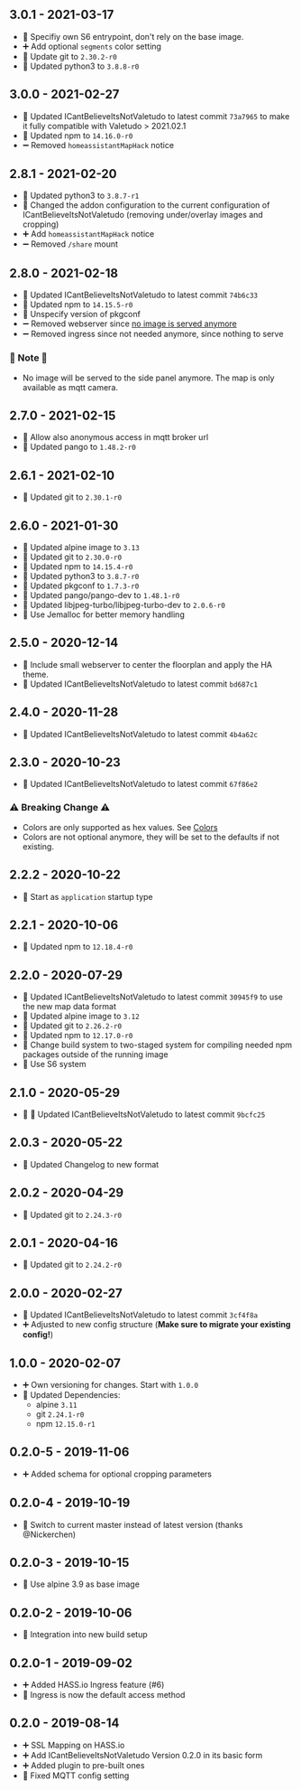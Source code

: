## 3.0.1 - 2021-03-17

* 🐛 Specifiy own S6 entrypoint, don't rely on the base image.
* ➕ Add optional `segments` color setting
* 🔼 Update git to `2.30.2-r0`
* 🔼 Updated python3 to `3.8.8-r0`


## 3.0.0 - 2021-02-27

* 🔼 Updated ICantBelieveItsNotValetudo to latest commit `73a7965` to make it fully compatible with Valetudo > 2021.02.1
* 🔼 Updated npm to `14.16.0-r0`
* ➖ Removed `homeassistantMapHack` notice


## 2.8.1 - 2021-02-20

* 🔼 Updated python3 to `3.8.7-r1`
* 🔨 Changed the addon configuration to the current configuration of ICantBelieveItsNotValetudo (removing under/overlay images and cropping)
* ➕ Add `homeassistantMapHack` notice
* ➖ Removed `/share` mount


## 2.8.0 - 2021-02-18

* 🔼 Updated ICantBelieveItsNotValetudo to latest commit `74b6c33`
* 🔼 Updated npm to `14.15.5-r0`
* 🔨 Unspecify version of pkgconf
* ➖ Removed webserver since [no image is served anymore](https://github.com/Hypfer/ICantBelieveItsNotValetudo/commit/54cc0d96a6c03ee4dc92b86e533c0cd3999a7068#diff-b335630551682c19a781afebcf4d07bf978fb1f8ac04c6bf87428ed5106870f5L14)
* ➖ Removed ingress since not needed anymore, since nothing to serve

### 📌 Note 📌

* No image will be served to the side panel anymore. The map is only available as mqtt camera.


## 2.7.0 - 2021-02-15

* 🔨 Allow also anonymous access in mqtt broker url
* 🔼 Updated pango to `1.48.2-r0`


## 2.6.1 - 2021-02-10

* 🔼 Updated git to `2.30.1-r0`


## 2.6.0 - 2021-01-30

* 🔼 Updated alpine image to `3.13`
* 🔼 Updated git to `2.30.0-r0`
* 🔼 Updated npm to `14.15.4-r0`
* 🔼 Updated python3 to `3.8.7-r0`
* 🔼 Updated pkgconf to `1.7.3-r0`
* 🔼 Updated pango/pango-dev to `1.48.1-r0`
* 🔼 Updated libjpeg-turbo/libjpeg-turbo-dev to `2.0.6-r0`
* 🔨 Use Jemalloc for better memory handling


## 2.5.0 - 2020-12-14

* 🔨 Include small webserver to center the floorplan and apply the HA theme.
* 🔼 Updated ICantBelieveItsNotValetudo to latest commit `bd687c1`


## 2.4.0 - 2020-11-28

* 🔼 Updated ICantBelieveItsNotValetudo to latest commit `4b4a62c`


## 2.3.0 - 2020-10-23

* 🔼 Updated ICantBelieveItsNotValetudo to latest commit `67f86e2`

### ⚠️ Breaking Change ⚠️

* Colors are only supported as hex values. See [Colors](https://github.com/Hypfer/ICantBelieveItsNotValetudo#new-map-colors)
* Colors are not optional anymore, they will be set to the defaults if not existing.

## 2.2.2 - 2020-10-22

* 🔨 Start as `application` startup type

## 2.2.1 - 2020-10-06

* 🔼 Updated npm to `12.18.4-r0`

## 2.2.0 - 2020-07-29

* 🔼 Updated ICantBelieveItsNotValetudo to latest commit `30945f9` to use the new map data format
* 🔼 Updated alpine image to `3.12`
* 🔼 Updated git to `2.26.2-r0`
* 🔼 Updated npm to `12.17.0-r0`
* 🔨 Change build system to two-staged system for compiling needed npm packages outside of the running image
* 🔨 Use S6 system

## 2.1.0 - 2020-05-29

* 🔼 🐛 Updated ICantBelieveItsNotValetudo to latest commit `9bcfc25`

## 2.0.3 - 2020-05-22

* 🔨 Updated Changelog to new format

## 2.0.2 - 2020-04-29

* 🔼 Updated git to `2.24.3-r0`

## 2.0.1 - 2020-04-16

* 🔼 Updated git to `2.24.2-r0`

## 2.0.0 - 2020-02-27

* 🔼 Updated ICantBelieveItsNotValetudo to latest commit `3cf4f8a`
* ➕ Adjusted to new config structure (__Make sure to migrate your existing config!__)

## 1.0.0 - 2020-02-07

* ➕ Own versioning for changes. Start with `1.0.0`
* 🔼 Updated Dependencies:
  * alpine `3.11`
  * git `2.24.1-r0`
  * npm `12.15.0-r1`

## 0.2.0-5 - 2019-11-06

* ➕ Added schema for optional cropping parameters

## 0.2.0-4 - 2019-10-19

* 🔨 Switch to current master instead of latest version (thanks @Nickerchen)

## 0.2.0-3 - 2019-10-15

* 🔼 Use alpine 3.9 as base image

## 0.2.0-2 - 2019-10-06

* 🔨 Integration into new build setup

## 0.2.0-1 - 2019-09-02

* ➕ Added HASS.io Ingress feature (#6)
* 🔨 Ingress is now the default access method

## 0.2.0 - 2019-08-14

* ➕ SSL Mapping on HASS.io
* ➕ Add ICantBelieveItsNotValetudo Version 0.2.0 in its basic form
* ➕ Added plugin to pre-built ones
* 🐛 Fixed MQTT config setting
